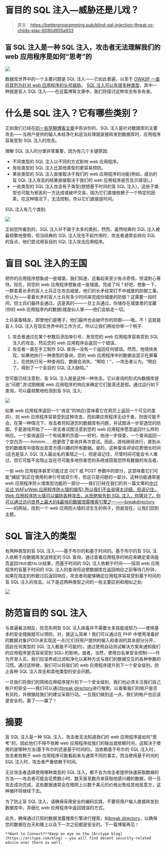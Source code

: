 # 盲目的 SQL 注入—威胁还是儿戏？

> 原文：<https://betterprogramming.pub/blind-sql-injection-threat-or-childs-play-6080d955a933>

## 盲 SQL 注入是一种 SQL 注入，攻击者无法理解我们的 web 应用程序是如何“思考”的

![](img/c505c211ddd561082a24daac1cd5edbd.png)

数据库世界中的一个主要问题是 SQL 注入——它如此普遍，以至于 [OWASP 一直将其列为针对 web 应用程序的头号威胁](https://owasp.org/www-project-top-ten/2017/)。 [SQL 注入可以有很多种类型](https://arctype.com/blog/sql-injection/)，其中一种就是盲人 SQL 注入——在这篇博客文章中，我们将探讨这种攻击有多有害。

# 什么是 SQL 注入？它有哪些类别？

正如我们已经在[的一些早期博客文章](https://arctype.com/blog/sql-injection/)中告诉你的，SQL 注入是针对数据库的主要攻击——当用户提供的输入未经净化和适当处理就直接转发到数据库时，应用程序容易受到 SQL 注入的攻击。

理解 SQL 注入的分类非常重要，因为有几个关键原因:

*   不同类型的 SQL 注入以不同的方式影响 web 应用程序。
*   有些类型的 SQL 注入比其他类型的更容易预防。
*   某些类型的 SQL 注入直接取决于我们的 web 应用程序的功能(例如，成功的盲 SQL 注入攻击的结果直接取决于我们的 web 应用程序是否显示错误)。)
*   一些类型的 SQL 注入攻击有子类型(想想基于时间的盲 SQL 注入)，这些子类型也可能为邪恶的一方达成或破坏交易，因为它们直接依赖于一个特定的因素，在这种情况下，无法控制，所以它们直接是时间。

SQL 注入有几个类别:

![](img/26c40edd400d4e99fe256def07b1cb24.png)

正如您所看到的，SQL 注入并不属于太多的类别，然而，虽然经典的 SQL 注入被最频繁地使用，但当经典的 SQL 注入攻击不起作用时，攻击者通常会转向 SQL 的盲点，他们尝试用盲目的 SQL 注入攻击应用程序。

# 盲目 SQL 注入的王国

把你的应用程序想象成一座城堡。我们知道，这看起来至少有点奇怪，但请耐心等待。现在，将您的 web 应用程序想象成一座城堡。完成了吗？好吧，想象一下，一群拿着长矛的盲人士兵正在攻击城堡，他们的长矛经常打不中城堡的防御工事。你认为——拿着长矛的盲人士兵有多少时间来完成你城堡的防御？这需要一段时间，但士兵们最终会通过。这是真的——一旦士兵通过，你储存在城堡里的宝藏(你的 web 应用程序内的数据)就是仙人掌——他们会偷走一切。

士兵装备精良，即使他们是瞎子，他们最终也会破坏你的防御——哦，不！这就是盲人 SQL 注入在现实世界中的工作方式，所以让我们再给你举一个例子:

1.  攻击者通过在某个参数后添加单引号，发现您的 web 应用程序容易受到 SQL 注入的攻击，然后您的 web 应用程序会返回一个错误。
2.  攻击者一直在手工制作 SQL 查询—没有一个返回任何错误。然而，他很快发现，如果他执行一种类型的查询，您的 web 应用程序中的数据会显示在屏幕上，在他执行另一种查询后，数据会消失。“啊哈！”，—攻击者认为。“明白了。得到了一个盲目的 SQL 注入缺陷。”

您可能已经注意到，盲 SQL 注入就是这样一种攻击，它以查询的形式向数据库提出“问题”,并试图根据 web 应用程序的响应来确定它们是真还是假。通过运行如下查询，可以最频繁地检测到盲 SQL 注入:

![](img/118d67bbb006fc3e15338674c3562e88.png)

如果 web 应用程序返回一个“肯定”的响应(意味着它在网页上返回一个可见的差异)，则 web 应用程序容易受到这种攻击，而如果应用程序无动于衷，则很可能不会。在第一种情况下，攻击者将知道您的数据库有问题，并试图进一步穿透您的防御。于是游戏开始了——攻击者试图注意到您的 web 应用程序愿意返回什么样的响应。一个查询返回一个有结果的页面——好的，他进一步探查，一个查询返回一个空白页——hmmm……他更改了查询并再次尝试。因此，游戏继续进行，直到从您的数据库中提取出恶意方感兴趣的所有数据。是的，这种查询*将会*花费很长时间(这也是盲人 SQL 注入最出名的事情之一)，但是请记住，尽管时间可能会令人难过，但它可能不会阻止旨在尽可能多地伤害您的系统或窃取您所有数据的攻击者。

一些 web 应用程序甚至可能过滤 GET 或 POST 参数中的部分，这意味着它们可能“捕捉”到正在使用的单引号或双引号，但这只是问题的一部分。这种功能通常是 web 应用程序防火墙类型功能的一部分——我们已经在我们的另一篇文章的[中讨论过 WAFs(Web 应用程序防火墙的缩写),所以我们不会说得太详细，但请记住，Web 应用程序防火墙可以偏转各种攻击，从拒绝服务到 SQL 注入，你猜对了。你可以通过](https://arctype.com/blog/intrusion-detection-system/)[访问世界上最大的&最快的数据泄露搜索引擎之一——breakdirectory](https://breachdirectory.com)——的网站，找到一个 web 应用防火墙的活生生的例子，但是现在，让我们回到主题。

# SQL 盲注入的类型

有两种类型的盲 SQL 注入——基于布尔的和基于时间的。基于布尔的盲 SQL 注入依赖于向数据库发送特定的 SQL 查询，通过查看应用程序的响应来确定查询是否返回`TRUE`或`FALSE`结果，而基于时间的 SQL 注入依赖于时间——探测 web 应用程序的盲基于时间的 SQL 注入的查询将迫使数据库在返回响应之前等待几秒钟，如果在指定的秒数过后返回响应，攻击者将能够确定应用程序容易受到基于时间的盲 SQL 注入的攻击。以下是这两种类型之间的一些主要区别和相似之处:

![](img/2e365e3f09d0eecbb45de148fc1717f6.png)

# 防范盲目的 SQL 注入

与普遍看法相反，防范失明型 SQL 注入病毒并不需要太多技能或努力——使用基本的安全措施就可以预防。对，就这么简单！我们可以通过在 PHP 中使用准备好的数据对象(PDO)来实现这一点(它们将用户提供的输入和查询的其余部分分开，因此任何类型的 SQL 注入都是不可能的)，通过使用自动测试解决方案来通知我们的应用程序是否容易受到 SQLi 的影响，或者，当然，使用白名单安全控制——作为开发人员，我们应该养成过滤和净化以某种方式与我们的数据交互的各种参数的习惯。通过这样做，我们可以将我们的 web 应用程序提升到下一个安全级别，防止各种 SQL 注入攻击和其他类型的安全问题。

一旦我们将我们的网络应用程序提升到下一个安全级别，我们也必须关注我们自己帐户的安全——我们可以通过[break directory](https://breachdirectory.com)进行搜索，以查看我们的帐户是否有风险，并根据给我们的建议采取行动。一旦我们做到这一点，我们的帐户也应该是安全的。赢了——赢了！

# 摘要

盲 SQL 注入是一种 SQL 注入，攻击者无法知道我们的 web 应用程序是如何“思考”的，因此他们不得不依赖 web 应用程序给我们的输出或依赖时间，这取决于使用的是哪种方法(基于布尔的还是基于时间的)。当依赖基于布尔的 SQL 注入时，攻击者依赖于 web 应用程序可能看起来与通常不同的事实，而当使用基于时间的 SQL 注入时，攻击者严重依赖于时间。

无论攻击者选择使用哪种类型的 SQL 注入，都不会为攻击者提供快速获取数据的方法——攻击者可能会花费数小时、数天甚至数月来获取他感兴趣的数据，但一旦攻击成功完成，这些数据通常会在暗网上以数千美元的价格出售给其他恶意方，这种循环将继续下去。

为了防止盲 SQL 注入，请确保采用安全的编码实践，不要将用户输入直接转发到数据库中，并细化 web 应用程序中返回错误的方式。

此外，确保通过已知的数据泄露搜索引擎进行搜索，如[break directory](https://breachdirectory.com)，以确保您的数据在白天和晚上以及下一次之前都是安全的。下一篇博客再见！

```
**Want to Connect?**Keep an eye on the [Arctype blog](https://arctype.com/blog) — you will find decent security-related advice over there as well.
```